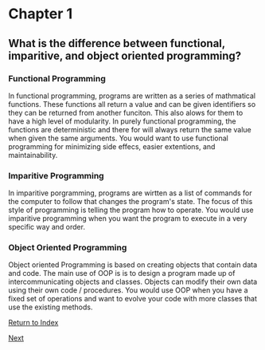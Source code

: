 # Chapter 1
## What is the difference between functional, imparitive, and object oriented programming?

### Functional Programming
In functional programming, programs are written as a series of mathmatical functions. These functions all return a value and can be given identifiers so they can be returned from another funciton. This also alows for them to have a high level of modularity. In purely functional programming, the functions are deterministic and there for will always return the same value when given the same arguments. You would want to use functional programming for minimizing side effecs, easier extentions, and maintainability.

### Imparitive Programming
In imparitive porgramming, programs are wirtten as a list of commands for the computer to follow that changes the program's state. The focus of this style of programming is telling the program how to operate. You would use imparitive programming when you want the program to execute in a very specific way and order. 

### Object Oriented Programming
Object oriented Programming is based on creating objects that contain data and code. The main use of OOP is is to design a program made up of intercommunicating objects and classes. Objects can modify their own data using their own code / procedures. You would use OOP when you have a fixed set of operations and want to evolve your code with more classes that use the existing methods.

[Return to Index](https://github.com/etkenned/CPSC354_Blog/blob/main/README.md)

[Next]()
